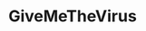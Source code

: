 ---
title: GiveMeTheVirus
crosslinks:
- pokemontrades
- Pokemongiveaway
- PokemonSunMoon
- pokemon
---
